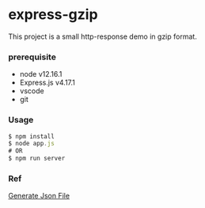 # express-gzip

This project is a small http-response demo in gzip format.

### prerequisite
 - node v12.16.1
 - Express.js v4.17.1
 - vscode
 - git


### Usage
```js
$ npm install
$ node app.js
# OR
$ npm run server
```

### Ref
[Generate Json File](https://www.json-generator.com/)
